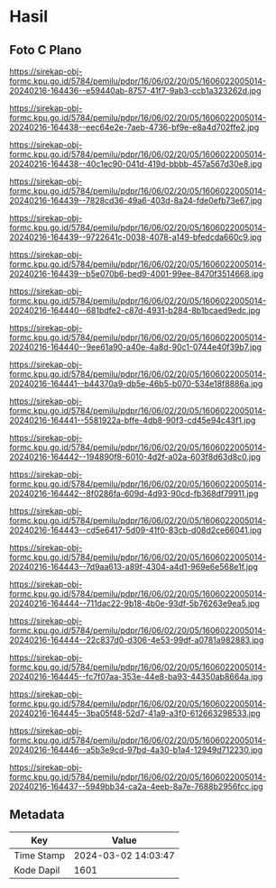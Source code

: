 # Hasil

## Foto C Plano

https://sirekap-obj-formc.kpu.go.id/5784/pemilu/pdpr/16/06/02/20/05/1606022005014-20240216-164436--e59440ab-8757-41f7-9ab3-ccb1a323262d.jpg

https://sirekap-obj-formc.kpu.go.id/5784/pemilu/pdpr/16/06/02/20/05/1606022005014-20240216-164438--eec64e2e-7aeb-4736-bf9e-e8a4d702ffe2.jpg

https://sirekap-obj-formc.kpu.go.id/5784/pemilu/pdpr/16/06/02/20/05/1606022005014-20240216-164438--40c1ec90-041d-419d-bbbb-457a567d30e8.jpg

https://sirekap-obj-formc.kpu.go.id/5784/pemilu/pdpr/16/06/02/20/05/1606022005014-20240216-164439--7828cd36-49a6-403d-8a24-fde0efb73e67.jpg

https://sirekap-obj-formc.kpu.go.id/5784/pemilu/pdpr/16/06/02/20/05/1606022005014-20240216-164439--9722641c-0038-4078-a149-bfedcda660c9.jpg

https://sirekap-obj-formc.kpu.go.id/5784/pemilu/pdpr/16/06/02/20/05/1606022005014-20240216-164439--b5e070b6-bed9-4001-99ee-8470f3514668.jpg

https://sirekap-obj-formc.kpu.go.id/5784/pemilu/pdpr/16/06/02/20/05/1606022005014-20240216-164440--681bdfe2-c87d-4931-b284-8b1bcaed9edc.jpg

https://sirekap-obj-formc.kpu.go.id/5784/pemilu/pdpr/16/06/02/20/05/1606022005014-20240216-164440--9ee61a90-a40e-4a8d-90c1-0744e40f39b7.jpg

https://sirekap-obj-formc.kpu.go.id/5784/pemilu/pdpr/16/06/02/20/05/1606022005014-20240216-164441--b44370a9-db5e-46b5-b070-534e18f8886a.jpg

https://sirekap-obj-formc.kpu.go.id/5784/pemilu/pdpr/16/06/02/20/05/1606022005014-20240216-164441--5581922a-bffe-4db8-90f3-cd45e94c43f1.jpg

https://sirekap-obj-formc.kpu.go.id/5784/pemilu/pdpr/16/06/02/20/05/1606022005014-20240216-164442--194890f8-6010-4d2f-a02a-603f8d63d8c0.jpg

https://sirekap-obj-formc.kpu.go.id/5784/pemilu/pdpr/16/06/02/20/05/1606022005014-20240216-164442--8f0286fa-609d-4d93-90cd-fb368df79911.jpg

https://sirekap-obj-formc.kpu.go.id/5784/pemilu/pdpr/16/06/02/20/05/1606022005014-20240216-164443--cd5e6417-5d09-41f0-83cb-d08d2ce66041.jpg

https://sirekap-obj-formc.kpu.go.id/5784/pemilu/pdpr/16/06/02/20/05/1606022005014-20240216-164443--7d9aa613-a89f-4304-a4d1-969e6e568e1f.jpg

https://sirekap-obj-formc.kpu.go.id/5784/pemilu/pdpr/16/06/02/20/05/1606022005014-20240216-164444--711dac22-9b18-4b0e-93df-5b76263e9ea5.jpg

https://sirekap-obj-formc.kpu.go.id/5784/pemilu/pdpr/16/06/02/20/05/1606022005014-20240216-164444--22c837d0-d306-4e53-99df-a0781a982883.jpg

https://sirekap-obj-formc.kpu.go.id/5784/pemilu/pdpr/16/06/02/20/05/1606022005014-20240216-164445--fc7f07aa-353e-44e8-ba93-44350ab8664a.jpg

https://sirekap-obj-formc.kpu.go.id/5784/pemilu/pdpr/16/06/02/20/05/1606022005014-20240216-164445--3ba05f48-52d7-41a9-a3f0-612663298533.jpg

https://sirekap-obj-formc.kpu.go.id/5784/pemilu/pdpr/16/06/02/20/05/1606022005014-20240216-164446--a5b3e9cd-97bd-4a30-b1a4-12949d712230.jpg

https://sirekap-obj-formc.kpu.go.id/5784/pemilu/pdpr/16/06/02/20/05/1606022005014-20240216-164437--5949bb34-ca2a-4eeb-8a7e-7688b2956fcc.jpg


## Metadata

| Key        | Value               |
| ---------- | ------------------- |
| Time Stamp | 2024-03-02 14:03:47 |
| Kode Dapil | 1601                |



